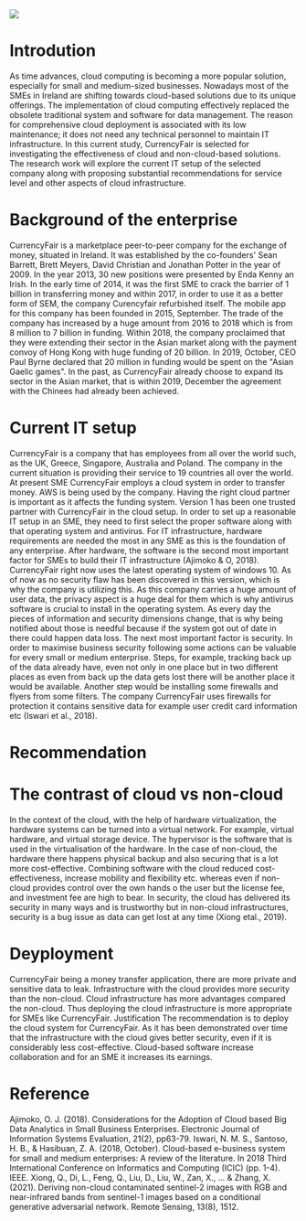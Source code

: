 <img src="https://q5s4a3d5.rocketcdn.me/wp-content/uploads/2019/05/currencyfair.jpeg">

# Introdution

As time advances, cloud computing is becoming a more popular solution, especially for small and medium-sized businesses. Nowadays most of the SMEs in Ireland are shifting towards cloud-based solutions due to its unique offerings. The implementation of cloud computing effectively replaced the obsolete traditional system and software for data management. The reason for comprehensive cloud deployment is associated with its low maintenance; it does not need any technical personnel to maintain IT infrastructure. In this current study, CurrencyFair is selected for investigating the effectiveness of cloud and non-cloud-based solutions. The research work will explore the current IT setup of the selected company along with proposing substantial recommendations for service level and other aspects of cloud infrastructure. 

# Background of the enterprise

CurrencyFair is a marketplace peer-to-peer company for the exchange of money, situated in Ireland. It was established by the co-founders' Sean Barrett, Brett Meyers, David Christian and Jonathan Potter in the year of 2009. In the year 2013, 30 new positions were presented by Enda Kenny an Irish. In the early time of 2014, it was the first SME to crack the barrier of 1 billion in transferring money and within 2017, in order to use it as a better form of SEM, the company Curencyfair refurbished itself. The mobile app for this company has been founded in 2015, September. The trade of the company has increased by a huge amount from 2016 to 2018 which is from 8 million to 7 billion in funding. Within 2018, the company proclaimed that they were extending their sector in the Asian market along with the payment convoy of Hong Kong with huge funding of 20 billion. In 2019, October, CEO Paul Byrne declared that 20 million in funding would be spent on the "Asian Gaelic games". In the past, as CurrencyFair already choose to expand its sector in the Asian market, that is within 2019, December the agreement with the Chinees had already been achieved. 
# Current IT setup

CurrencyFair is a company that has employees from all over the world such, as the UK, Greece, Singapore, Australia and Poland. The company in the current situation is providing their service to 19 countries all over the world. At present SME CurrencyFair employs a cloud system in order to transfer money. AWS is being used by the company. Having the right cloud partner is important as it affects the funding system. Version 1 has been one trusted partner with CurrencyFair in the cloud setup. In order to set up a reasonable IT setup in an SME, they need to first select the proper software along with that operating system and antivirus. For IT infrastructure, hardware requirements are needed the most in any SME as this is the foundation of any enterprise. After hardware, the software is the second most important factor for SMEs to build their IT infrastructure (Ajimoko & O, 2018). 
CurrencyFair right now uses the latest operating system of windows 10. As of now as no security flaw has been discovered in this version, which is why the company is utilizing this. As this company carries a huge amount of user data, the privacy aspect is a huge deal for them which is why antivirus software is crucial to install in the operating system. As every day the pieces of information and security dimensions change, that is why being notified about those is needful because if the system got out of date in there could happen data loss. The next most important factor is security. In order to maximise business security following some actions can be valuable for every small or medium enterprise. Steps, for example, tracking back up of the data already have, even not only in one place but in two different places as even from back up the data gets lost there will be another place it would be available. Another step would be installing some firewalls and flyers from some filters. The company CurrencyFair uses firewalls for protection it contains sensitive data for example user credit card information etc (Iswari et al., 2018).

# Recommendation

# The contrast of cloud vs non-cloud 
In the context of the cloud, with the help of hardware virtualization, the hardware systems can be turned into a virtual network. For example, virtual hardware, and virtual storage device. The hypervisor is the software that is used in the virtualisation of the hardware. In the case of non-cloud, the hardware there happens physical backup and also securing that is a lot more cost-effective. Combining software with the cloud reduced cost-effectiveness, increase mobility and flexibility etc. whereas even if non-cloud provides control over the own hands o the user but the license fee, and investment fee are high to bear. In security, the cloud has delivered its security in many ways and is trustworthy but in non-cloud infrastructures, security is a bug issue as data can get lost at any time (Xiong etal., 2019). 
# Deyployment

CurrencyFair being a money transfer application, there are more private and sensitive data to leak. Infrastructure with the cloud provides more security than the non-cloud. Cloud infrastructure has more advantages compared the non-cloud. Thus deploying the cloud infrastructure is more appropriate for SMEs like CurrencyFair. 
Justification 
The recommendation is to deploy the cloud system for CurrencyFair. As it has been demonstrated over time that the infrastructure with the cloud gives better security, even if it is considerably less cost-effective. Cloud-based software increase collaboration and for an SME it increases its earnings. 
 
# Reference

Ajimoko, O. J. (2018). Considerations for the Adoption of Cloud based Big Data Analytics in Small Business Enterprises. Electronic Journal of Information Systems Evaluation, 21(2), pp63-79.
Iswari, N. M. S., Santoso, H. B., & Hasibuan, Z. A. (2018, October). Cloud-based e-business system for small and medium enterprises: A review of the literature. In 2018 Third International Conference on Informatics and Computing (ICIC) (pp. 1-4). IEEE.
Xiong, Q., Di, L., Feng, Q., Liu, D., Liu, W., Zan, X., ... & Zhang, X. (2021). Deriving non-cloud contaminated sentinel-2 images with RGB and near-infrared bands from sentinel-1 images based on a conditional generative adversarial network. Remote Sensing, 13(8), 1512.
